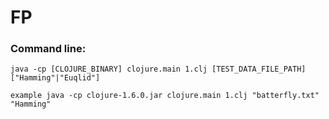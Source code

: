 FP
==
### Command line: 

`java -cp [CLOJURE_BINARY] clojure.main 1.clj [TEST_DATA_FILE_PATH] ["Hamming"|"Euqlid"]`

`example java -cp clojure-1.6.0.jar clojure.main 1.clj "batterfly.txt" "Hamming"`
